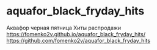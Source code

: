 # aquafor_black_fryday_hits
Аквафор черная пятница 
Хиты распродажи
https://fomenko2v.github.io/aquafor_black_fryday_hits/
https://github.com/fomenko2v/aquafor_black_fryday_hits
